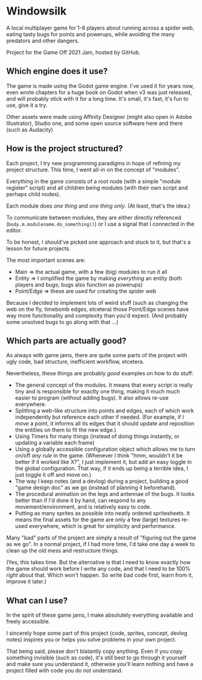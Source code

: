 # Windowsilk
A local multiplayer game for 1-6 players about running across a spider web, eating tasty bugs for points and powerups, while avoiding the many predators and other dangers.

Project for the Game Off 2021 Jam, hosted by GitHub.

## Which engine does it use?
The game is made using the Godot game engine. I've used it for years now, even wrote chapters for a huge book on Godot when v3 was just released, and will probably stick with it for a long time. It's small, it's fast, it's fun to use, give it a try.

Other assets were made using Affinity Designer (might also open in Adobe Illustrator), Studio one, and some open source software here and there (such as Audacity)

## How is the project structured?
Each project, I try new programming paradigms in hope of refining my project structure. This time, I went all-in on the concept of "modules".

Everything in the game consists of a root node (with a simple "module register" script) and all children being modules (with their own script and perhaps child nodes).

Each module does _one thing_ and _one thing only_. (At least, that's the idea.)

To communicate between modules, they are either directly referenced (``body.m.modulename.do_something()``) or I use a signal that I connected in the editor.

To be honest, I should've picked one approach and stuck to it, but that's a lesson for future projects.

The most important scenes are:
* Main => the actual game, with a few (big) modules to run it all
* Entity => I simplified the game by making _everything_ an entity (both players and bugs; bugs also function as powerups)
* Point/Edge => these are used for creating the spider web

Because I decided to implement lots of weird stuff (such as changing the web on the fly, timebomb edges, etcetera) those Point/Edge scenes have way more functionality and complexity than you'd expect. (And probably some unsolved bugs to go along with that ...)

## Which parts are actually good?
As always with game jams, there are quite some parts of the project with ugly code, bad structure, inefficient workflow, etcetera.

Nevertheless, these things are probably _good_ examples on how to do stuff:
* The general concept of the modules. It means that every script is really tiny and is responsible for exactly one thing, making it much much easier to program (without adding bugs). It also allows re-use everywhere.
* Splitting a web-like structure into points and edges, each of which work independently but reference each other if needed. (For example, if I _move_ a point, it informs all its edges that it should update and reposition the entities on them to fit the new edge.)
* Using Timers for many things (instead of doing things instantly, or updating a variable each frame)
* Using a globally accessible configuration object which allows me to turn on/off _any rule_ in the game. (Whenever I think "hmm, wouldn't it be better if it worked like X?", I just implement it, but add an easy toggle in the global configuration. That way, if it ends up being a terrible idea, I just toggle it off and move on.)
* The way I keep notes (and a devlog) during a project, building a good "game design doc" as we go (instead of planning it beforehand).
* The procedural animation on the legs and antennae of the bugs. It looks better than if I'd done it by hand, can respond to any movement/environment, and is relatively easy to code.
* Putting as many sprites as possible into neatly ordered spritesheets. It means the final assets for the game are only a few (large) textures re-used everywhere, which is great for simplicity and performance.

Many "bad" parts of the project are simply a result of "figuring out the game as we go". In a normal project, if I had more time, I'd take one day a week to clean up the old mess and restructure things. 

(Yes, this takes time. But the alternative is that I need to know exactly how the game should work before I write any code, and that I need to be 100% _right_ about that. Which won't happen. So write bad code first, learn from it, improve it later.) 

## What can I use?
In the spirit of these game jams, I make absolutely everything available and freely accessible. 

I sincerely hope some part of this project (code, sprites, concept, devlog notes) inspires you or helps you solve problems in your own project.

That being said, please don't blatantly copy anything. Even if you copy something invisible (such as code), it's still best to go through it yourself and make sure you understand it, otherwise you'll learn nothing and have a project filled with code you do not understand. 


